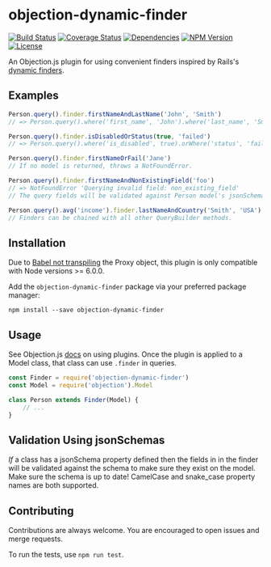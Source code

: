 # objection-dynamic-finder

<a href="https://travis-ci.org/snlamm/objection-dynamic-finder"><img src="https://travis-ci.org/snlamm/objection-dynamic-finder.svg?branch=master" alt="Build Status"></a>
<a href='https://coveralls.io/github/snlamm/objection-dynamic-finder?branch=master'><img src='https://coveralls.io/repos/github/snlamm/objection-dynamic-finder/badge.svg?branch=master' alt='Coverage Status' /></a>
<a href="https://www.npmjs.com/package/objection-dynamic-finder"><img src="https://img.shields.io/gemnasium/mathiasbynens/he.svg" alt="Dependencies"></a>
<a href="https://www.npmjs.com/package/objection-dynamic-finder"><img src="https://img.shields.io/npm/v/objection-dynamic-finder.svg" alt="NPM Version"></a>
<a href="https://www.npmjs.com/package/objection-dynamic-finder"><img src="https://img.shields.io/npm/l/objection-dynamic-finder.svg" alt="License"></a>

An Objection.js plugin for using convenient finders inspired by Rails's [dynamic finders](http://guides.rubyonrails.org/active_record_querying.html#dynamic-finders).

## Examples

```js
Person.query().finder.firstNameAndLastName('John', 'Smith')
// => Person.query().where('first_name', 'John').where('last_name', 'Smith')

Person.query().finder.isDisabledOrStatus(true, 'failed')
// => Person.query().where('is_disabled', true).orWhere('status', 'failed')

Person.query().finder.firstNameOrFail('Jane')
// If no model is returned, throws a NotFoundError.

Person.query().finder.firstNameAndNonExistingField('foo')
// => NotFoundError 'Querying invalid field: non_existing_field'
// The query fields will be validated against Person model's jsonSchema, if it has one.

Person.query().avg('income').finder.lastNameAndCountry('Smith', 'USA').where('age', '<', 30)
// Finders can be chained with all other QueryBuilder methods.
```

## Installation
Due to [Babel not transpiling](http://babeljs.io/learn-es2015/#ecmascript-2015-features-proxies) the Proxy object, this plugin is only compatible with Node versions >= 6.0.0.

Add the `objection-dynamic-finder` package via your preferred package manager:

```shell
npm install --save objection-dynamic-finder
```

## Usage

See Objection.js [docs](http://vincit.github.io/objection.js/#plugin-development-best-practices) on using plugins. Once the plugin is applied to a Model class, that class can use `.finder` in queries.

```js
const Finder = require('objection-dynamic-finder')
const Model = require('objection').Model

class Person extends Finder(Model) {
	// ...
}

```

## Validation Using jsonSchemas

_If_ a class has a jsonSchema property defined then the fields in in the finder will be validated against the schema to make sure they exist on the model. Make sure the schema is up to date! CamelCase and snake_case property names are both supported.

## Contributing
Contributions are always welcome. You are encouraged to open issues and merge requests.

To run the tests, use `npm run test`.
